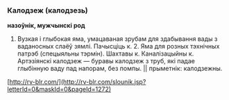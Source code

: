 ### Калодзеж (калодзезь)
**назоўнік, мужчынскі род**

1. Вузкая і глыбокая яма, умацаваная зрубам для здабывання вады з ваданосных слаёў зямлі. Пачысціць к. 2. Яма для розных тэхнічных патрэб (спецыяльны тэрмін). Шахтавы к. Каналізацыйны к. Артэзіянскі калодзеж — буравы калодзеж з труб, які падае глыбінную ваду пад напорам, без помпы. || прыметнік: калодзежны.

<a rel="author">[http://rv-blr.com/](http://rv-blr.com/slounik.jsp?letterId=0&maskId=0&pageId=1272)</a>
